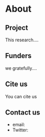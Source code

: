 # About
## Project
This research....
## Funders
we gratefully....
## Cite us
You can cite us
## Contact us
- email:
- Twitter:
